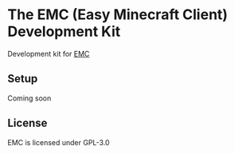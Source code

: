 The EMC (Easy Minecraft Client) Development Kit
===================

Development kit for [EMC](https://github.com/Moudoux/EMC)

Setup
-------------------

Coming soon

License
-------------------

EMC is licensed under GPL-3.0
